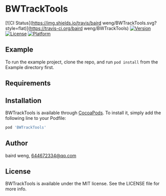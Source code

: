 # BWTrackTools

[![CI Status](https://img.shields.io/travis/baird weng/BWTrackTools.svg?style=flat)](https://travis-ci.org/baird weng/BWTrackTools)
[![Version](https://img.shields.io/cocoapods/v/BWTrackTools.svg?style=flat)](https://cocoapods.org/pods/BWTrackTools)
[![License](https://img.shields.io/cocoapods/l/BWTrackTools.svg?style=flat)](https://cocoapods.org/pods/BWTrackTools)
[![Platform](https://img.shields.io/cocoapods/p/BWTrackTools.svg?style=flat)](https://cocoapods.org/pods/BWTrackTools)

## Example

To run the example project, clone the repo, and run `pod install` from the Example directory first.

## Requirements

## Installation

BWTrackTools is available through [CocoaPods](https://cocoapods.org). To install
it, simply add the following line to your Podfile:

```ruby
pod 'BWTrackTools'
```

## Author

baird weng, 644672334@qq.com

## License

BWTrackTools is available under the MIT license. See the LICENSE file for more info.
